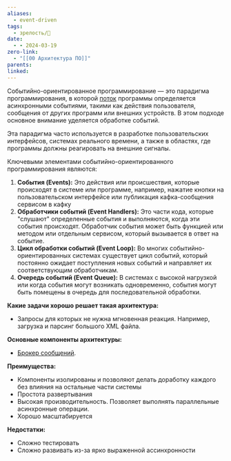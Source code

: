 ```yaml
---
aliases:
  - event-driven
tags:
  - зрелость/🌱
date:
  - - 2024-03-19
zero-link:
  - "[[00 Архитектура ПО]]"
parents: 
linked:
---
```

Событийно-ориентированное программирование — это парадигма программирования, в которой [поток](Поток%20процесса%20ОС.md) программы определяется асинхронными событиями, такими как действия пользователя, сообщения от других программ или внешних устройств. В этом подходе основное внимание уделяется обработке событий.

Эта парадигма часто используется в разработке пользовательских интерфейсов, системах реального времени, а также в областях, где программы должны реагировать на внешние сигналы.

Ключевыми элементами событийно-ориентированного программирования являются:
1. **События (Events):** Это действия или происшествия, которые происходят в системе или программе, например, нажатие кнопки на пользовательском интерфейсе или публикация кафка-сообщения сервисом в кафку
2. **Обработчики событий (Event Handlers):** Это части кода, которые "слушают" определенные события и выполняются, когда эти события происходят. Обработчик события может быть функцией или методом или отдельным сервисом, который вызывается в ответ на событие.
3. **Цикл обработки событий (Event Loop):** Во многих событийно-ориентированных системах существует цикл событий, который постоянно ожидает поступления новых событий и направляет их соответствующим обработчикам.
4. **Очередь событий (Event Queue):** В системах с высокой нагрузкой или когда события могут возникать одновременно, события могут быть помещены в очередь для последовательной обработки.

**Какие задачи хорошо решает такая архитектура:**
- Запросы для которых не нужна мгновенная реакция. Например, загрузка и парсинг большого XML файла.

**Основные компоненты архитектуры:**
- [Брокер сообщений](Брокер%20сообщений.md).

**Преимущества:**
- Компоненты изолированы и позволяют делать доработку каждого без влияния на остальные части системы
- Простота развертывания
- Высокая производительность. Позволяет выполнять параллельные асинхронные операции.
- Хорошо масштабируется

**Недостатки:**
- Сложно тестировать
- Сложно развивать из-за ярко выраженной ассинхронности
